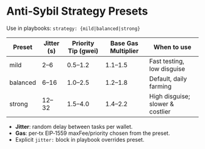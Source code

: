 # Anti‑Sybil Strategy Presets

Use in playbooks: `strategy: {mild|balanced|strong}`

| Preset   | Jitter (s) | Priority Tip (gwei) | Base Gas Multiplier | When to use                    |
|----------|------------|---------------------|---------------------|--------------------------------|
| mild     | 2–6        | 0.5–1.2             | 1.1–1.5             | Fast testing, low disguise     |
| balanced | 6–16       | 1.0–2.5             | 1.2–1.8             | Default, daily farming         |
| strong   | 12–32      | 1.5–4.0             | 1.4–2.2             | High disguise; slower & costlier |

- **Jitter**: random delay between tasks per wallet.
- **Gas**: per‑tx EIP‑1559 maxFee/priority chosen from the preset.
- Explicit `jitter:` block in playbook overrides preset.

